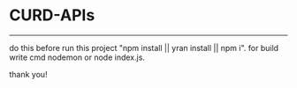 # CURD-APIs

--------------------------------------

do this before run this project "npm install || yran install || npm i".
for build write cmd nodemon or node index.js.


thank you!
